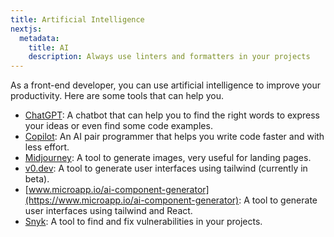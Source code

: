 ```yaml
---
title: Artificial Intelligence
nextjs:
  metadata:
    title: AI
    description: Always use linters and formatters in your projects
---
```


As a front-end developer, you can use artificial intelligence to improve your productivity. Here are some tools that can help you.

- [ChatGPT](https://chatgpt.com/): A chatbot that can help you to find the right words to express your ideas or even find some code examples.
- [Copilot](https://github.com/features/copilot): An AI pair programmer that helps you write code faster and with less effort.
- [Midjourney](https://www.midjourney.com/home): A tool to generate images, very useful for landing pages.
- [v0.dev](https://v0.dev/): A tool to generate user interfaces using tailwind (currently in beta).
- [www.microapp.io/ai-component-generator](https://www.microapp.io/ai-component-generator): A tool to generate user interfaces using tailwind and React.
- [Snyk](https://snyk.io/): A tool to find and fix vulnerabilities in your projects.
